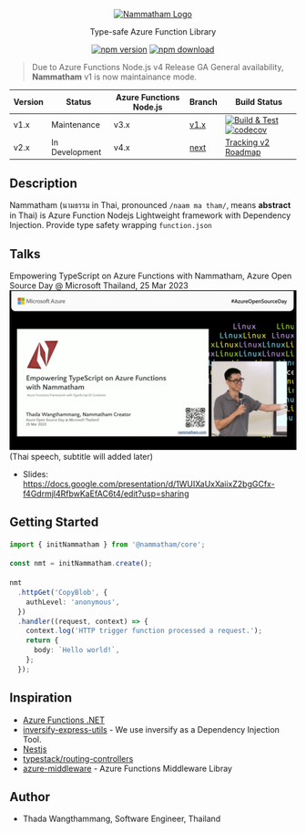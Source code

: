 
<p align="center">
  <a href="http://thadaw.com/" target="blank"><img src="https://i.ibb.co/QmTh7x4/Nammatham-Logo-v2.png" width="120" alt="Nammatham Logo" /></a>
</p>

<p align="center">
Type-safe Azure Function Library 
</p>

<p align="center"><a href="https://www.npmjs.com/package/nammatham"><img src="https://img.shields.io/npm/v/nammatham" alt="npm version"></a> <a href="https://www.npmjs.com/package/nammatham"><img src="https://img.shields.io/npm/dt/nammatham" alt="npm download"></a></p>


> Due to Azure Functions Node.js v4 Release GA General availability, **Nammatham** v1 is now maintainance mode.

| Version | Status         | Azure Functions Node.js | Branch       | Build Status                                                                                                                                                                                                                                                                                                          |
| ------- | -------------- | ----------------------- | ------------ | --------------------------------------------------------------------------------------------------------------------------------------------------------------------------------------------------------------------------------------------------------------------------------------------------------------------- |
| v1.x    | Maintenance    | v3.x                    | [v1.x][v1.x] | [![Build & Test](https://github.com/mildronize/nammatham/actions/workflows/test.yml/badge.svg)](https://github.com/mildronize/nammatham/actions/workflows/test.yml) [![codecov](https://codecov.io/gh/mildronize/nammatham/branch/main/graph/badge.svg?token=Y7ZMDKFPAN)](https://codecov.io/gh/mildronize/nammatham) |
| v2.x    | In Development | v4.x                    | [next][next] | [Tracking v2 Roadmap](https://github.com/thaitype/nammatham/issues?q=is%3Aissue+is%3Aopen+label%3Afunc-v4)                                                                                                                                                                                                            |

[v1.x]: https://github.com/thaitype/nammatham/tree/v1.x
[next]: https://github.com/thaitype/nammatham/tree/next


## Description
Nammatham (นามธรรม in Thai, pronounced `/naam ma tham/`, means **abstract** in Thai) is Azure Function Nodejs Lightweight framework with Dependency Injection. Provide type safety wrapping `function.json`

## Talks 
Empowering TypeScript on Azure Functions with Nammatham, Azure Open Source Day @ Microsoft Thailand, 25 Mar 2023
[![](docs/imgs/azure-open-source-day-2023.png)](https://www.youtube.com/watch?v=n6B4-5Lt2h0) (Thai speech, subtitle will added later)
- Slides: https://docs.google.com/presentation/d/1WUIXaUxXaiixZ2bgGCfx-f4Gdrmjl4RfbwKaEfAC6t4/edit?usp=sharing

## Getting Started

```typescript
import { initNammatham } from '@nammatham/core';

const nmt = initNammatham.create();

nmt
  .httpGet('CopyBlob', {
    authLevel: 'anonymous',
  })
  .handler((request, context) => {
    context.log('HTTP trigger function processed a request.');
    return {
      body: `Hello world!`,
    };
  });
```

## Inspiration 
- [Azure Functions .NET](https://learn.microsoft.com/en-us/azure/azure-functions/create-first-function-cli-csharp?tabs=azure-cli%2Cin-process)
- [inversify-express-utils](https://github.com/inversify/inversify-express-utils) - We use inversify as a Dependency Injection Tool.
- [Nestjs](https://nestjs.com/)
- [typestack/routing-controllers](https://github.com/typestack/routing-controllers)
- [azure-middleware](https://github.com/emanuelcasco/azure-middleware) - Azure Functions Middleware Libray

## Author
- Thada Wangthammang, Software Engineer, Thailand